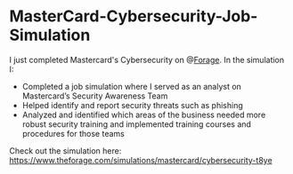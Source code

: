# MasterCard-Cybersecurity-Job-Simulation

I just completed Mastercard's Cybersecurity on @[Forage](urn:li:organization:68514998). In the simulation I:

 * Completed a job simulation where I served as an analyst on Mastercard’s
   Security Awareness Team 
 * Helped identify and report security threats such as phishing 
 * Analyzed and identified which areas of the business needed more robust
   security training and implemented training courses and procedures for those
   teams

Check out the simulation here: https://www.theforage.com/simulations/mastercard/cybersecurity-t8ye
